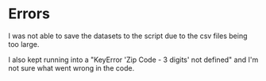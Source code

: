 # Errors
I was not able to save the datasets to the script due to the csv files being too large.

I also kept running into a "KeyError 'Zip Code - 3 digits' not defined" and I'm not sure what went wrong in the code.
